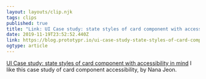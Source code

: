 ```yaml
---
layout: layouts/clip.njk 
tags: clips 
published: true 
title: "Link: UI Case study: state styles of card component with accessibility in mind" 
date: 2019-11-19T23:52:52.440Z 
link: https://blog.prototypr.io/ui-case-study-state-styles-of-card-component-with-accessibility-in-mind-2f30137c6108 
ogtype: article 
---
```

[UI Case study: state styles of card component with accessibility in mind](https://blog.prototypr.io/ui-case-study-state-styles-of-card-component-with-accessibility-in-mind-2f30137c6108) 
I like this case study of card component accessibility, by Nana Jeon.